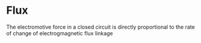 # Flux

The electromotive force in a closed circuit is directly proportional to the rate of change of electrogmagnetic flux linkage